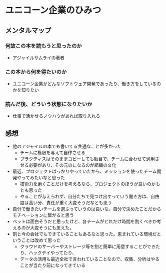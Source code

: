 # ユニコーン企業のひみつ

## メンタルマップ

### 何故この本を読もうと思ったのか

- アジャイルサムライの著者

### この本から何を得たいのか

- ユニコーン企業がどんなソフトウェア開発であったり、働き方をしているのかを知りたい

### 読んだ後、どういう状態になりたいか

- 仕事で活かせるノウハウがあれば取り入れる

## 感想

- 他のアジャイルの本でも書いてる共通なことが多かった
  - チームに権限を与えて自律させる
  - プラクティスはそのままコピーしても駄目で、チームに合わせて適用させる必要があり、その元のになるのが組織の文化
- 最近、プロジェクトばっかりやっていたから、ミッションを使ったチーム開発やってみたいなと思った
  - 技術力を磨くことだけを考えるなら、プロジェクトのほうが良いのかもとも思った
  - やることが与えられず、自分たちで見つけ出すっていう働き方は、自由度は高い分、責任が重く大変そうだなとも思う
- 自分で働きたいチームを選ぶっていうのは良いな。自分で決めたことだからモチベーションに繋がると思う
- ベットは面白そうだと思ったけど、各チームがどれだけ時間を割くべきか考えるのが大変そうにも思えた。
- 割と今の会社でもできていることもあるなと思った。恵まれている環境だということは改めて思った
  - クラウドのサーバーやストレージ等を割と簡単に用意することができたり、ハックデイやってたり、
  - データの活用も最近全社で言われていることなので、収集、分析はやることが当たり前になってきている
